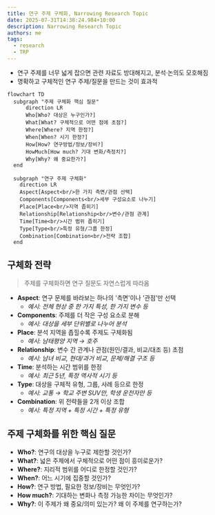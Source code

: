 ```yaml
---
title: 연구 주제 구체화, Narrowing Research Topic
date: 2025-07-31T14:38:24.984+10:00
description: Narrowing Research Topic
authors: me
tags:
  - research
  - TRP
---
```


- 연구 주제를 너무 넓게 잡으면 관련 자료도 방대해지고, 분석·논의도 모호해짐
- 명확하고 구체적인 연구 주제/질문을 만드는 것이 효과적

```mermaid
flowchart TD
  subgraph "주제 구체화 핵심 질문"
      direction LR
      Who[Who? 대상은 누구인가?]
      What[What? 구체적으로 어떤 점에 초점?]
      Where[Where? 지역 한정?]
      When[When? 시기 한정?]
      How[How? 연구방법/정보/장비?]
      HowMuch[How much? 기대 변화/측정치?]
      Why[Why? 왜 중요한가?]
  end
  
  subgraph "연구 주제 구체화"
    direction LR
    Aspect[Aspect<br/>한 가지 측면/관점 선택]
    Components[Components<br/>세부 구성요소로 나누기]
    Place[Place<br/>지역 좁히기]
    Relationship[Relationship<br/>변수/관점 관계]
    Time[Time<br/>시간 범위 좁히기]
    Type[Type<br/>특정 유형/그룹 한정]
    Combination[Combination<br/>전략 조합]
  end
```

## 구체화 전략

> 주제를 구체화하면 연구 질문도 자연스럽게 따라옴

- **Aspect**: 연구 문제를 바라보는 하나의 '측면'이나 '관점'만 선택
  - *예시: 전체 현상 중 한 가지 특성, 한 가지 변수 등*
- **Components**: 주제를 더 작은 구성 요소로 분해
  - *예시: 대상을 세부 단위별로 나누어 분석*
- **Place**: 분석 지역을 좁힐수록 주제도 구체화됨
  - *예시: 남태평양 지역 → 호주*
- **Relationship**: 변수 간 관계나 관점(원인/결과, 비교/대조 등) 초점
  - *예시: 남녀 비교, 현대/과거 비교, 문제/해결 구조 등*
- **Time**: 분석하는 시간 범위를 한정
  - *예시: 최근 5년, 특정 역사적 시기 등*
- **Type**: 대상을 구체적 유형, 그룹, 사례 등으로 한정
  - *예시: 교통 → 학교 주변 SUV만, 학생 운전자만 등*
- **Combination**: 위 전략들을 2개 이상 조합
  - *예시: 특정 지역 + 특정 시간 + 특정 유형*

## 주제 구체화를 위한 핵심 질문

- **Who?**: 연구의 대상을 누구로 제한할 것인가?
- **What?**: 넓은 주제에서 구체적으로 어떤 점이 흥미로운가?
- **Where?**: 지리적 범위를 어디로 한정할 것인가?
- **When?**: 어느 시기에 집중할 것인가?
- **How?**: 연구 방법, 필요한 정보/장비는 무엇인가?
- **How much?**: 기대하는 변화나 측정 가능한 차이는 무엇인가?
- **Why?**: 이 주제가 왜 중요/의미 있는가? 왜 이 주제를 연구하는가?
